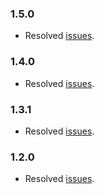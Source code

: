 ### 1.5.0
- Resolved [issues](https://github.com/jhipster/jhipster-ide/projects/14?).

### 1.4.0
- Resolved [issues](https://github.com/jhipster/jhipster-ide/projects/10?).

### 1.3.1
- Resolved [issues](https://github.com/jhipster/jhipster-ide/projects/9?).

### 1.2.0
- Resolved [issues](https://github.com/jhipster/jhipster-ide/projects/3?).

